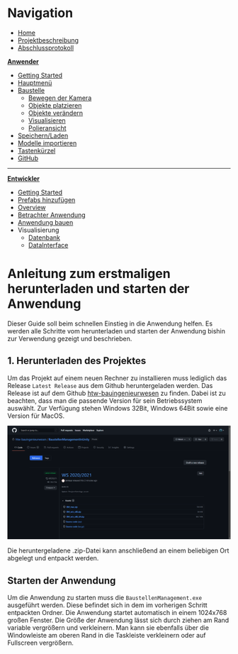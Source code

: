 # **Navigation**  

* [Home](Home.md)  
* [Projektbeschreibung](Projektbeschreibung.md)  <!-- Passend zur Readme (gleich?) -->
* [Abschlussprotokoll](Abschlussprotokoll.md)

**[Anwender](Anwender.md)**  <!-- Unterscheidung der Doku zwischen Anw und Dev -->
* [Getting Started](GettingStartedUser.md)
* [Hauptmenü](Hauptmenü.md)  
* [Baustelle](Baustelle.md)  
  * [Bewegen der Kamera](Bewegen-der-Kamera.md)
  * [Objekte platzieren](Objekte-platzieren.md)
  * [Objekte verändern](Objekte-verändern.md)
  * [Visualisieren](Fahrzeugdaten-visualisieren.md)
  * [Polieransicht](Polieransicht.md)
* [Speichern/Laden](Speichern-und-Laden.md)
* [Modelle importieren](Modelle-importieren.md)
* [Tastenkürzel](Tastenkürzel.md)
* [GitHub](Github.md)

***

**[Entwickler](Entwickler.md)**  
* [Getting Started](GettingStartedDev.md)
* [Prefabs hinzufügen](Prefabs-hinzufügen.md)
* [Overview](Overview.md)
* [Betrachter Anwendung](Betrachter-Anwendung.md)
* [Anwendung bauen](Anwendung-bauen.md)
* Visualisierung   
  * [Datenbank](Datenbank.md)
  * [DataInterface](DataInterface.md)

# Anleitung zum erstmaligen herunterladen und starten der Anwendung
Dieser Guide soll beim schnellen Einstieg in die Anwendung helfen. Es werden alle Schritte vom herunterladen und starten der Anwendung bishin zur Verwendung gezeigt und beschrieben.

## 1. Herunterladen des Projektes
Um das Projekt auf einem neuen Rechner zu installieren muss lediglich das Release `Latest Release` aus dem Github heruntergeladen werden.
Das Release ist auf dem Github [htw-bauingenieurwesen](https://github.com/htw-bauingenieurwesen/BaustellenManagementInUnity/releases/) zu finden.
Dabei ist zu beachten, dass man die passende Version für sein Betriebssystem auswählt. Zur Verfügung stehen Windows 32Bit, Windows 64Bit sowie eine Version für MacOS. 

<img src="./images/finalrelease.png" alt="Latest release" /> 

Die heruntergeladene .zip-Datei kann anschließend an einem beliebigen Ort abgelegt und entpackt werden.

## Starten der Anwendung 
Um die Anwendung zu starten muss die `BaustellenManagement.exe` ausgeführt werden. Diese befindet sich in dem im vorherigen Schritt entpackten Ordner.
Die Anwendung startet automatisch in einem 1024x768 großen Fenster. Die Größe der Anwendung lässt sich durch ziehen am Rand variable vergrößern und verkleinern. Man kann sie ebenfalls über die Windowleiste am oberen Rand in die Taskleiste verkleinern oder auf Fullscreen vergrößern.